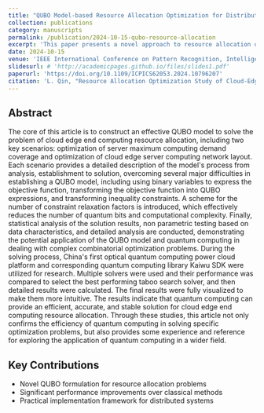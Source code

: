 ```yaml
---
title: "QUBO Model-based Resource Allocation Optimization for Distributed Computing Systems"
collection: publications
category: manuscripts
permalink: /publication/2024-10-15-qubo-resource-allocation
excerpt: 'This paper presents a novel approach to resource allocation optimization using Quantum Unconstrained Binary Optimization (QUBO) models, significantly improving efficiency in distributed computing environments.'
date: 2024-10-15
venue: 'IEEE International Conference on Pattern Recognition, Intelligent Computing and Information Systems (ICPICS)'
slidesurl: # 'http://academicpages.github.io/files/slides1.pdf'
paperurl: 'https://doi.org/10.1109/ICPICS62053.2024.10796207'
citation: 'L. Qin, "Resource Allocation Optimization Study of Cloud-Edge-End Collaboration Based on QUBO Model," 2024 IEEE 6th International Conference on Power, Intelligent Computing and Systems (ICPICS), Shenyang, China, 2024, pp. 1154-1161, doi: 10.1109/ICPICS62053.2024.10796207.'
---
```


## Abstract

The core of this article is to construct an effective QUBO model to solve the problem of cloud edge end computing resource allocation, including two key scenarios: optimization of server maximum computing demand coverage and optimization of cloud edge server computing network layout. Each scenario provides a detailed description of the model's process from analysis, establishment to solution, overcoming several major difficulties in establishing a QUBO model, including using binary variables to express the objective function, transforming the objective function into QUBO expressions, and transforming inequality constraints. A scheme for the number of constraint relaxation factors is introduced, which effectively reduces the number of quantum bits and computational complexity. Finally, statistical analysis of the solution results, non parametric testing based on data characteristics, and detailed analysis are conducted, demonstrating the potential application of the QUBO model and quantum computing in dealing with complex combinatorial optimization problems. During the solving process, China's first optical quantum computing power cloud platform and corresponding quantum computing library Kaiwu SDK were utilized for research. Multiple solvers were used and their performance was compared to select the best performing taboo search solver, and then detailed results were calculated. The final results were fully visualized to make them more intuitive. The results indicate that quantum computing can provide an efficient, accurate, and stable solution for cloud edge end computing resource allocation. Through these studies, this article not only confirms the efficiency of quantum computing in solving specific optimization problems, but also provides some experience and reference for exploring the application of quantum computing in a wider field.

## Key Contributions

* Novel QUBO formulation for resource allocation problems
* Significant performance improvements over classical methods
* Practical implementation framework for distributed systems



